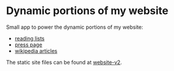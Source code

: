 # Dynamic portions of my website

Small app to power the dynamic portions of my website:

- [reading lists](https://www.mollywhite.net/reading)
- [press page](https://www.mollywhite.net/press)
- [wikipedia articles](https://www.mollywhite.net/wikipedia-work)

The static site files can be found at [website-v2](https://github.com/molly/website-v2).

